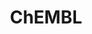 ---
layout: default
bigquery: https://console.cloud.google.com/bigquery?p=patents-public-data&d=ebi_chembl&page=dataset
citation: '"The ChEMBL database in 2017." Anna Gaulton, Anne Hersey, Michał Nowotka,
  A Patrícia Bento, Jon Chambers, David Mendez, Prudence Mutowo, Francis Atkinson,
  Louisa J Bellis, Elena Cibrián-Uhalte, Mark Davies, Nathan Dedman, Anneli Karlsson,
  María Paula Magariños, John P Overington, George Papadatos, Ines Smit, Andrew R
  Leach Nucleic acids Research (2017) 45 (Database Issue), D945-D954'
contributors: European Bioinformatics Institute
cost: None
description: ChEMBL Data is a manually curated database of small molecules used in
  drug discovery, including information about existing patented drugs.
documentation: 'schema: https://www.ebi.ac.uk/chembl/db_schema


  '
last_edit: Mon, 04 Apr 2022 19:07:30 GMT
location: https://console.cloud.google.com/marketplace/product/google_patents_public_datasets/chembl
maintained_by: EMBL-EBI, an outstation of European Molecular Biology Laboratory
related_publications: '

  ChEMBL: towards direct deposition of bioassay data.


  Mendez D, Gaulton A, Bento AP, Chambers J, De Veij M, Félix E, Magariños MP, Mosquera
  JF, Mutowo P, Nowotka M, Gordillo-Marañón M, Hunter F, Junco L, Mugumbate G, Rodriguez-Lopez
  M, Atkinson F, Bosc N, Radoux CJ, Segura-Cabrera A, Hersey A, Leach AR.


  — Nucleic Acids Res. 2019; 47(D1):D930-D940. doi: 10.1093/nar/gky1075

  '
schema_fields: '[''ro3_pass'', ''parent_molregno'', ''res_stem_id'', ''site_name'',
  ''structure_type'', ''standard_inchi'', ''authors'', ''co_stem_id'', ''relationship_desc'',
  ''organism'', ''assay_type'', ''level4_description'', ''text_value'', ''qudt_units'',
  ''molregno'', ''met_id'', ''who_name'', ''warning_class'', ''substrate_record_id'',
  ''go_id'', ''standard_inchi_key'', ''patent_no'', ''black_box_warning'', ''parent_id'',
  ''cell_source_organism'', ''component_type'', ''caloha_id'', ''mec_id'', ''met_conversion'',
  ''mol_atc_id'', ''standard_type'', ''uo_units'', ''stem'', ''domain_id'', ''definition'',
  ''first_in_class'', ''isoform'', ''normal_range_min'', ''doc_type'', ''efo_term'',
  ''normal_range_max'', ''le'', ''rtb'', ''withdrawn_year'', ''level2_description'',
  ''relationship'', ''innovator_company'', ''pubmed_id'', ''updated_by'', ''subgroup'',
  ''curated_by'', ''dosed_ingredient'', ''job_id'', ''standard_upper_value'', ''patent_use_code'',
  ''selectivity_comment'', ''compound_key'', ''active_ingredient'', ''hrac_class_id'',
  ''as_id'', ''level4'', ''qed_weighted'', ''country'', ''downgraded'', ''withdrawn_country'',
  ''comp_go_id'', ''molecule_type'', ''met_comment'', ''alogp'', ''level3'', ''ad_type'',
  ''stem_class'', ''company'', ''metref_id'', ''orig_description'', ''l5'', ''natural_product'',
  ''path'', ''acd_most_apka'', ''compsyn_id'', ''confidence'', ''abstract'', ''activity_id'',
  ''sitecomp_id'', ''mechanism_comment'', ''cell_source_tax_id'', ''mw_monoisotopic'',
  ''version'', ''assay_source'', ''inorganic_flag'', ''formulation_id'', ''ref_id'',
  ''cell_id'', ''warning_description'', ''src_assay_id'', ''applicant_full_name'',
  ''assay_test_type'', ''cell_description'', ''standard_text_value'', ''cx_logp'',
  ''src_id'', ''aidx'', ''site_id'', ''l6'', ''toid'', ''units'', ''warnref_id'',
  ''hba'', ''frac_code'', ''prodrug'', ''doi'', ''pref_name'', ''trade_name'', ''upper_value'',
  ''l1'', ''num_alerts'', ''availability_type'', ''src_short_name'', ''assay_tissue'',
  ''set_name'', ''mesh_heading'', ''parent_go_id'', ''bto_id'', ''smarts'', ''std_act_id'',
  ''ref_url'', ''uberon_id'', ''hbd_lipinski'', ''protein_class_desc'', ''molecular_species'',
  ''indication_class'', ''site_residues'', ''usan_stem_definition'', ''assay_id'',
  ''assay_category'', ''ddd_comment'', ''topical'', ''level5'', ''parameter_value'',
  ''ref_type'', ''accession'', ''component_synonym'', ''confidence_score'', ''ddd_value'',
  ''chembl_id'', ''rgid'', ''sequence'', ''volume'', ''route'', ''standard_units'',
  ''withdrawn_reason'', ''class_level'', ''bao_endpoint'', ''hrac_code'', ''species_group_flag'',
  ''value'', ''target_mapping'', ''standard_flag'', ''src_compound_id'', ''published_value'',
  ''therapeutic_flag'', ''compd_id'', ''source_domain_id'', ''oc_id'', ''targcomp_id'',
  ''direct_interaction'', ''submission_date'', ''alert_name'', ''who_extra'', ''drug_record_id'',
  ''short_name'', ''drug_product_flag'', ''entity_id'', ''predbind_id'', ''priority'',
  ''sequence_md5sum'', ''ap_id'', ''year'', ''relationship_type'', ''hbd'', ''idx'',
  ''activity_comment'', ''level1_description'', ''domain_description'', ''num_lipinski_ro5_violations'',
  ''issue'', ''irac_code'', ''source'', ''pchembl_value'', ''major_class'', ''protclasssyn_id'',
  ''alert_set_id'', ''end_position'', ''comments'', ''enzyme_name'', ''domain_type'',
  ''enzyme_tid'', ''curation_comment'', ''dosage_form'', ''approval_date'', ''db_version'',
  ''assay_tax_id'', ''mc_target_type'', ''synonyms'', ''strength'', ''label'', ''compound_name'',
  ''prod_pat_id'', ''warning_year'', ''delist_flag'', ''title'', ''frac_class_id'',
  ''active_molregno'', ''standard_relation'', ''name'', ''targrel_id'', ''syn_type'',
  ''pathway_id'', ''aromatic_rings'', ''molecular_mechanism'', ''parameter_type'',
  ''db_source'', ''assay_subcellular_fraction'', ''protein_class_id'', ''warning_id'',
  ''mol_frac_id'', ''cell_name'', ''usan_substem'', ''efo_id'', ''acd_most_bpka'',
  ''full_molformula'', ''mc_target_accession'', ''drugind_id'', ''entity_type'', ''parenteral'',
  ''patent_id'', ''disease_efficacy'', ''relation'', ''first_approval'', ''class_type'',
  ''assay_class_id'', ''potential_duplicate'', ''mol_irac_id'', ''published_relation'',
  ''bao_format'', ''polymer_flag'', ''num_ro5_violations'', ''cell_ontology_id'',
  ''level3_description'', ''metabolite_record_id'', ''level2'', ''l3'', ''cidx'',
  ''l8'', ''l4'', ''acd_logd'', ''previous_company'', ''assay_cell_type'', ''stat'',
  ''withdrawn_class'', ''pathway_key'', ''parent_type'', ''record_id'', ''activity_count'',
  ''tid_fixed'', ''usan_year'', ''status'', ''indref_id'', ''heavy_atoms'', ''doc_id'',
  ''prediction_method'', ''variant_id'', ''result_flag'', ''cl_lincs_id'', ''research_stem'',
  ''homologue'', ''mesh_id'', ''canonical_smiles'', ''smid'', ''full_mwt'', ''nda_type'',
  ''tax_id'', ''usan_stem_id'', ''l7'', ''updated_on'', ''assay_desc'', ''domain_name'',
  ''publication_number'', ''ridx'', ''ddd_units'', ''type'', ''patent_expire_date'',
  ''binding_site_comment'', ''target_desc'', ''l2'', ''mc_organism'', ''protein_class_synonym'',
  ''assay_param_id'', ''ddd_id'', ''mc_target_name'', ''creation_date'', ''assay_strain'',
  ''withdrawn_flag'', ''last_page'', ''comp_class_id'', ''published_type'', ''tbl'',
  ''ddd_admr'', ''level1'', ''lle'', ''biocomp_id'', ''log_id'', ''action_type'',
  ''atc_code'', ''drug_substance_flag'', ''assay_organism'', ''tid'', ''cx_most_apka'',
  ''acd_logp'', ''published_units'', ''aspect'', ''related_tid'', ''tissue_id'', ''mecref_id'',
  ''mutation'', ''last_active'', ''mol_hrac_id'', ''bao_id'', ''bei'', ''start_position'',
  ''cx_most_bpka'', ''chebi_par_id'', ''clo_id'', ''cx_logd'', ''warning_type'', ''irac_class_id'',
  ''data_validity_comment'', ''mw_freebase'', ''oral'', ''mc_tax_id'', ''target_type'',
  ''cpd_str_alert_id'', ''actsm_id'', ''psa'', ''description'', ''molfile'', ''ingredient'',
  ''component_id'', ''chirality'', ''product_id'', ''alert_id'', ''cell_source_tissue'',
  ''max_phase'', ''standard_value'', ''usan_stem'', ''sei'', ''molsyn_id'', ''cellosaurus_id'',
  ''src_description'', ''warning_country'', ''journal'', ''hba_lipinski'', ''mechanism_of_action'',
  ''helm_notation'', ''first_page'', ''annotation'', ''ass_cls_map_id'', ''max_phase_for_ind'']'
shortname: chembl
tags:
- biotechnology
- health
- chemical
- bioinformatics
- medical
terms_of_use: CC BY-SA 3.0
title: ChEMBL
uuid: e232a192-965c-4ec9-904c-155b6dfe56c5
---